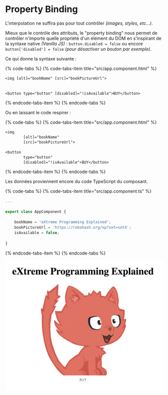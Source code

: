 # Property Binding

L'interpolation ne suffira pas pour tout contrôler _\(images, styles, etc...\)_.

Mieux que le contrôle des attributs, le "property binding" nous permet de contrôler n'importe quelle propriété d'un élément du DOM en s'inspirant de la syntaxe native _\(Vanilla JS\)_ : `button.disabled = false` ou encore `button['disabled'] = false` _\(pour désactiver un bouton par exemple\)_.

Ce qui donne la syntaxe suivante :

{% code-tabs %}
{% code-tabs-item title="src/app.component.html" %}
```markup
<img [alt]="bookName" [src]="bookPictureUrl">


<button type="button" [disabled]="!isAvailable">BUY</button>
```
{% endcode-tabs-item %}
{% endcode-tabs %}

Ou en laissant le code respirer :

{% code-tabs %}
{% code-tabs-item title="src/app.component.html" %}
```markup
<img
        [alt]="bookName"
        [src]="bookPictureUrl">

<button
        type="button"
        [disabled]="!isAvailable">BUY</button>
```
{% endcode-tabs-item %}
{% endcode-tabs %}

Les données proviennent encore du code TypeScript du composant.

{% code-tabs %}
{% code-tabs-item title="src/app.component.ts" %}
```typescript
...

export class AppComponent {

    bookName = 'eXtreme Programming Explained';
    bookPictureUrl = 'https://robohash.org/xp?set=set4';
    isAvailable = false;

}
```
{% endcode-tabs-item %}
{% endcode-tabs %}

![Exemple de &quot;property binding&quot; Angular](../../.gitbook/assets/property-binding-example.png)

